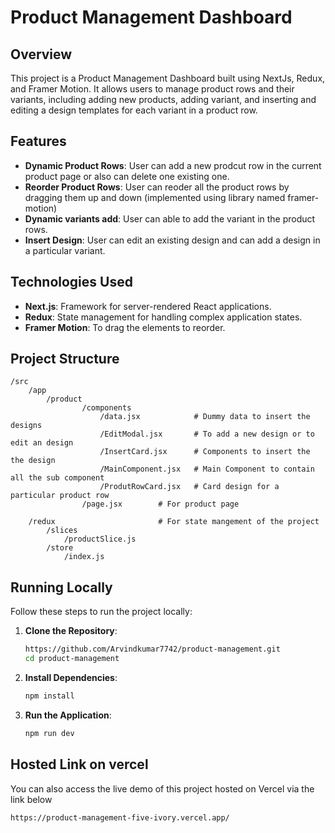 
# Product Management Dashboard

## Overview
This project is a Product Management Dashboard built using NextJs, Redux, and Framer Motion. It allows users to manage product rows and their variants, including adding new products, adding variant, and inserting and editing a design templates for each variant in a product row.

## Features

- **Dynamic Product Rows**: User can add a new prodcut row in the current product page or also can delete one existing one.
- **Reorder Product Rows**: User can reoder all the product rows by dragging them up and down (implemented using library named framer-motion)
- **Dynamic variants add**: User can able to add the variant in the product rows.
- **Insert Design**: User can edit an existing design and can add a design in a particular variant.


## Technologies Used

- **Next.js**: Framework for server-rendered React applications.
- **Redux**: State management for handling complex application states.
- **Framer Motion**: To drag the elements to reorder.

## Project Structure

```
/src
    /app
        /product
                /components
                    /data.jsx            # Dummy data to insert the designs 
                    /EditModal.jsx       # To add a new design or to edit an design
                    /InsertCard.jsx      # Components to insert the the design
                    /MainComponent.jsx   # Main Component to contain all the sub component
                    /ProdutRowCard.jsx   # Card design for a particular product row
                /page.jsx        # For product page

    /redux                       # For state mangement of the project
        /slices
            /productSlice.js 
        /store
            /index.js
```

## Running Locally

Follow these steps to run the project locally:

1. **Clone the Repository**:

    ```bash
    https://github.com/Arvindkumar7742/product-management.git
    cd product-management
    ```

2. **Install Dependencies**:

    ```bash
    npm install
    ```

3. **Run the Application**:

    ```bash
    npm run dev
    ```
## Hosted Link on vercel

You can also access the live demo of this project hosted on Vercel via the link below

    https://product-management-five-ivory.vercel.app/